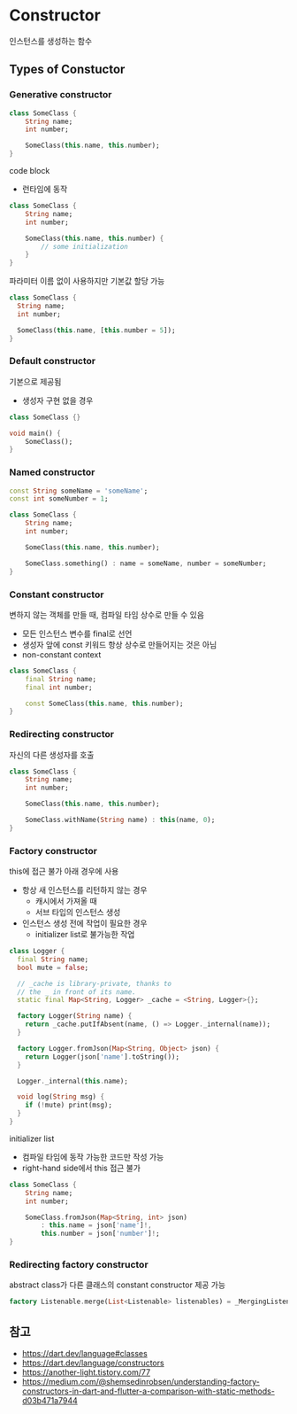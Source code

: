 
# Constructor

인스턴스를 생성하는 함수

## Types of Constuctor

### Generative constructor
```dart
class SomeClass {
	String name;
	int number;

	SomeClass(this.name, this.number);
}
```

code block
- 런타임에 동작
```dart
class SomeClass {
	String name;
	int number;

	SomeClass(this.name, this.number) {
		// some initialization
	}
}
```

파라미터 이름 없이 사용하지만 기본값 할당 가능
```dart
class SomeClass {
  String name;
  int number;

  SomeClass(this.name, [this.number = 5]);
}
```

### Default constructor
기본으로 제공됨
- 생성자 구현 없을 경우
```dart
class SomeClass {}

void main() {
	SomeClass();
}
```

### Named constructor
```dart
const String someName = 'someName';
const int someNumber = 1;

class SomeClass {
	String name;
	int number;

	SomeClass(this.name, this.number);

	SomeClass.something() : name = someName, number = someNumber;
}
```

### Constant constructor
변하지 않는 객체를 만들 때, 컴파일 타임 상수로 만들 수 있음
- 모든 인스턴스 변수를 final로 선언
- 생성자 앞에 const 키워드
항상 상수로 만들어지는 것은 아님
- non-constant context
```dart
class SomeClass {
	final String name;
	final int number;

	const SomeClass(this.name, this.number);
}
```

### Redirecting constructor
자신의 다른 생성자를 호출
```dart
class SomeClass {
	String name;
	int number;

	SomeClass(this.name, this.number);

	SomeClass.withName(String name) : this(name, 0);
}
```

### Factory constructor
this에 접근 불가
아래 경우에 사용
- 항상 새 인스턴스를 리턴하지 않는 경우
	- 캐시에서 가져올 때
	- 서브 타입의 인스턴스 생성
- 인스턴스 생성 전에 작업이 필요한 경우
	- initializer list로 불가능한 작업

```dart
class Logger {
  final String name;
  bool mute = false;

  // _cache is library-private, thanks to
  // the _ in front of its name.
  static final Map<String, Logger> _cache = <String, Logger>{};

  factory Logger(String name) {
    return _cache.putIfAbsent(name, () => Logger._internal(name));
  }

  factory Logger.fromJson(Map<String, Object> json) {
    return Logger(json['name'].toString());
  }

  Logger._internal(this.name);

  void log(String msg) {
    if (!mute) print(msg);
  }
}
```

initializer list
- 컴파일 타임에 동작 가능한 코드만 작성 가능
- right-hand side에서 this 접근 불가
```dart
class SomeClass {
	String name;
	int number;

	SomeClass.fromJson(Map<String, int> json)
		: this.name = json['name']!,
		this.number = json['number']!;
}
```

### Redirecting factory constructor
abstract class가 다른 클래스의 constant constructor 제공 가능
```dart
factory Listenable.merge(List<Listenable> listenables) = _MergingListenable
```


## 참고
- https://dart.dev/language#classes
- https://dart.dev/language/constructors
- https://another-light.tistory.com/77
- https://medium.com/@shemsedinrobsen/understanding-factory-constructors-in-dart-and-flutter-a-comparison-with-static-methods-d03b471a7944